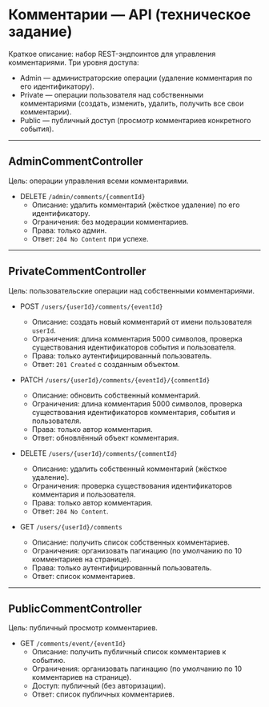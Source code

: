 # Комментарии — API (техническое задание)

Краткое описание: набор REST-эндпоинтов для управления комментариями. Три уровня доступа:
- Admin — администраторские операции (удаление комментария по его идентификатору).
- Private — операции пользователя над собственными комментариями (создать, изменить, удалить, получить все свои комментарии).
- Public — публичный доступ (просмотр комментариев конкретного события).

---

## AdminCommentController
Цель: операции управления всеми комментариями.

- DELETE `/admin/comments/{commentId}`
   - Описание: удалить комментарий (жёсткое удаление) по его идентификатору.
   - Ограничения: без модерации комментариев.
   - Права: только админ.
   - Ответ: `204 No Content` при успехе.

---

## PrivateCommentController
Цель: пользовательские операции над собственными комментариями.

- POST `/users/{userId}/comments/{eventId}`
   - Описание: создать новый комментарий от имени пользователя `userId`.
   - Ограничения: длина комментария 5000 символов, проверка существования идентификаторов события и пользователя.
   - Права: только аутентифицированный пользователь.
   - Ответ: `201 Created` с созданным объектом.

- PATCH `/users/{userId}/comments/{eventId}/{commentId}`
   - Описание: обновить собственный комментарий.
   - Ограничения: длина комментария 5000 символов, проверка существования идентификаторов комментария, события и пользователя.
   - Права: только автор комментария.
   - Ответ: обновлённый объект комментария.

- DELETE `/users/{userId}/comments/{commentId}`
   - Описание: удалить собственный комментарий (жёсткое удаление).
   - Ограничения: проверка существования идентификаторов комментария и пользователя.
  - Права: только автор комментария.
   - Ответ: `204 No Content`.

- GET `/users/{userId}/comments`
   - Описание: получить список собственных комментариев.
   - Ограничения: организовать пагинацию (по умолчанию по 10 комментариев на странице).
   - Права: только аутентифицированный пользователь.
   - Ответ: список комментариев.

---

## PublicCommentController
Цель: публичный просмотр комментариев.

- GET `/comments/event/{eventId}`
   - Описание: получить публичный список комментариев к событию.
   - Ограничения: организовать пагинацию (по умолчанию по 10 комментариев на странице).
   - Доступ: публичный (без авторизации).
   - Ответ: список публичных комментариев.